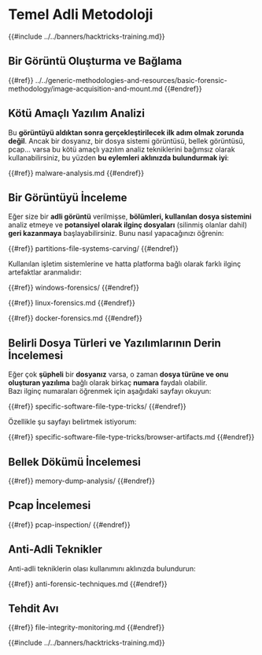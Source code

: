 # Temel Adli Metodoloji

{{#include ../../banners/hacktricks-training.md}}

## Bir Görüntü Oluşturma ve Bağlama


{{#ref}}
../../generic-methodologies-and-resources/basic-forensic-methodology/image-acquisition-and-mount.md
{{#endref}}

## Kötü Amaçlı Yazılım Analizi

Bu **görüntüyü aldıktan sonra gerçekleştirilecek ilk adım olmak zorunda değil**. Ancak bir dosyanız, bir dosya sistemi görüntüsü, bellek görüntüsü, pcap... varsa bu kötü amaçlı yazılım analiz tekniklerini bağımsız olarak kullanabilirsiniz, bu yüzden **bu eylemleri aklınızda bulundurmak iyi**:


{{#ref}}
malware-analysis.md
{{#endref}}

## Bir Görüntüyü İnceleme

Eğer size bir **adli görüntü** verilmişse, **bölümleri, kullanılan dosya sistemini** analiz etmeye ve **potansiyel olarak ilginç dosyaları** (silinmiş olanlar dahil) **geri kazanmaya** başlayabilirsiniz. Bunu nasıl yapacağınızı öğrenin:


{{#ref}}
partitions-file-systems-carving/
{{#endref}}

Kullanılan işletim sistemlerine ve hatta platforma bağlı olarak farklı ilginç artefaktlar aranmalıdır:


{{#ref}}
windows-forensics/
{{#endref}}


{{#ref}}
linux-forensics.md
{{#endref}}


{{#ref}}
docker-forensics.md
{{#endref}}

## Belirli Dosya Türleri ve Yazılımlarının Derin İncelemesi

Eğer çok **şüpheli** bir **dosyanız** varsa, o zaman **dosya türüne ve onu oluşturan yazılıma** bağlı olarak birkaç **numara** faydalı olabilir.\
Bazı ilginç numaraları öğrenmek için aşağıdaki sayfayı okuyun:


{{#ref}}
specific-software-file-type-tricks/
{{#endref}}

Özellikle şu sayfayı belirtmek istiyorum:


{{#ref}}
specific-software-file-type-tricks/browser-artifacts.md
{{#endref}}

## Bellek Dökümü İncelemesi


{{#ref}}
memory-dump-analysis/
{{#endref}}

## Pcap İncelemesi


{{#ref}}
pcap-inspection/
{{#endref}}

## **Anti-Adli Teknikler**

Anti-adli tekniklerin olası kullanımını aklınızda bulundurun:


{{#ref}}
anti-forensic-techniques.md
{{#endref}}

## Tehdit Avı


{{#ref}}
file-integrity-monitoring.md
{{#endref}}

{{#include ../../banners/hacktricks-training.md}}
